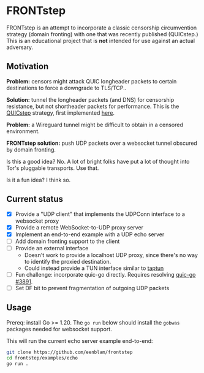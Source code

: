 # FRONTstep

FRONTstep is an attempt to incorporate a classic censorship circumvention strategy (domain fronting)
with one that was recently published (QUICstep.)
This is an educational project that is **not** intended for use against an actual adversary.

## Motivation

**Problem:** censors might attack QUIC longheader packets to certain destinations to force a downgrade to TLS/TCP..

**Solution:** tunnel the longheader packets (and DNS) for censorship resistance, but not shortheader packets for performance.
This is the [QUICstep](https://arxiv.org/abs/2304.01073) strategy,
first implemented [here](https://github.com/inspire-group/quicstep/blob/main/client/wg0.conf).

**Problem:** a Wireguard tunnel might be difficult to obtain in a censored environment.

**FRONTstep solution:** push UDP packets over a websocket tunnel obscured by domain fronting.

Is this a good idea? No. A lot of bright folks have put a lot of thought into Tor's pluggable transports. Use that.

Is it a fun idea? I think so.

## Current status

* [x] Provide a "UDP client" that implements the UDPConn interface to a websocket proxy
* [x] Provide a remote WebSocket-to-UDP proxy server
* [x] Implement an end-to-end example with a UDP echo server
* [ ] Add domain fronting support to the client
* [ ] Provide an external interface
    * Doesn't work to provide a localhost UDP proxy, since there's no way to identify the proxied destination.
    * Could instead provide a TUN interface similar to [taptun](https://github.com/pkg/taptun)
* [ ] Fun challenge: incorporate quic-go directly. Requires resolving [quic-go #3891](https://github.com/quic-go/quic-go/issues/3891).
* [ ] Set DF bit to prevent fragmentation of outgoing UDP packets

## Usage

Prereq: install Go >= 1.20. The `go run` below should install the `gobwas` packages needed for websocket support.

This will run the current echo server example end-to-end:

```bash
git clone https://github.com/eenblam/frontstep
cd frontstep/examples/echo
go run .
```